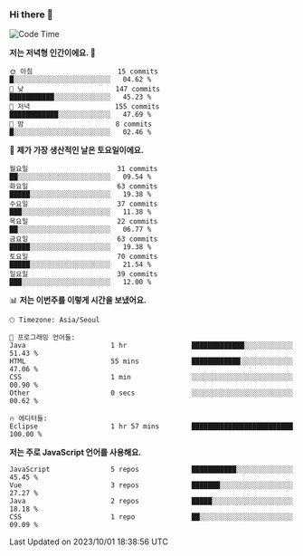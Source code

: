 ### Hi there 👋

<!--
**hi-aa/hi-aa** is a ✨ _special_ ✨ repository because its `README.md` (this file) appears on your GitHub profile.

Here are some ideas to get you started:

- 🔭 I’m currently working on ...
- 🌱 I’m currently learning ...
- 👯 I’m looking to collaborate on ...
- 🤔 I’m looking for help with ...
- 💬 Ask me about ...
- 📫 How to reach me: ...
- 😄 Pronouns: ...
- ⚡ Fun fact: ...
-->

<!--START_SECTION:waka-->
![Code Time](http://img.shields.io/badge/Code%20Time-11%20hrs%205%20mins-blue)

**저는 저녁형 인간이에요. 🦉** 

```text
🌞 아침                     15 commits          █░░░░░░░░░░░░░░░░░░░░░░░░   04.62 % 
🌆 낮　                     147 commits         ███████████░░░░░░░░░░░░░░   45.23 % 
🌃 저녁                     155 commits         ████████████░░░░░░░░░░░░░   47.69 % 
🌙 밤　                     8 commits           █░░░░░░░░░░░░░░░░░░░░░░░░   02.46 % 
```
📅 **제가 가장 생산적인 날은 토요일이에요.** 

```text
월요일                      31 commits          ██░░░░░░░░░░░░░░░░░░░░░░░   09.54 % 
화요일                      63 commits          █████░░░░░░░░░░░░░░░░░░░░   19.38 % 
수요일                      37 commits          ███░░░░░░░░░░░░░░░░░░░░░░   11.38 % 
목요일                      22 commits          ██░░░░░░░░░░░░░░░░░░░░░░░   06.77 % 
금요일                      63 commits          █████░░░░░░░░░░░░░░░░░░░░   19.38 % 
토요일                      70 commits          █████░░░░░░░░░░░░░░░░░░░░   21.54 % 
일요일                      39 commits          ███░░░░░░░░░░░░░░░░░░░░░░   12.00 % 
```


📊 **저는 이번주를 이렇게 시간을 보냈어요.** 

```text
🕑︎ Timezone: Asia/Seoul

💬 프로그래밍 언어들: 
Java                     1 hr                █████████████░░░░░░░░░░░░   51.43 % 
HTML                     55 mins             ████████████░░░░░░░░░░░░░   47.06 % 
CSS                      1 min               ░░░░░░░░░░░░░░░░░░░░░░░░░   00.90 % 
Other                    0 secs              ░░░░░░░░░░░░░░░░░░░░░░░░░   00.62 % 

🔥 에디터들: 
Eclipse                  1 hr 57 mins        █████████████████████████   100.00 % 
```

**저는 주로 JavaScript 언어를 사용해요.** 

```text
JavaScript               5 repos             ███████████░░░░░░░░░░░░░░   45.45 % 
Vue                      3 repos             ███████░░░░░░░░░░░░░░░░░░   27.27 % 
Java                     2 repos             █████░░░░░░░░░░░░░░░░░░░░   18.18 % 
CSS                      1 repo              ██░░░░░░░░░░░░░░░░░░░░░░░   09.09 % 
```




 Last Updated on 2023/10/01 18:38:56 UTC
<!--END_SECTION:waka-->
